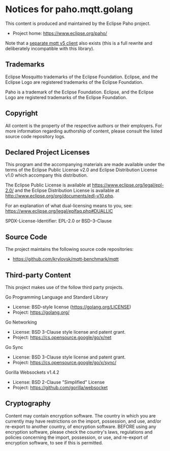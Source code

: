 # Notices for paho.mqtt.golang

This content is produced and maintained by the Eclipse Paho project.

 * Project home: https://www.eclipse.org/paho/

Note that a [separate mqtt v5 client](https://github.com/eclipse/paho.golang) also exists (this is a full rewrite
and deliberately incompatible with this library).

## Trademarks

Eclipse Mosquitto trademarks of the Eclipse Foundation. Eclipse, and the
Eclipse Logo are registered trademarks of the Eclipse Foundation.

Paho is a trademark of the Eclipse Foundation. Eclipse, and the Eclipse Logo are
registered trademarks of the Eclipse Foundation.

## Copyright

All content is the property of the respective authors or their employers.
For more information regarding authorship of content, please consult the
listed source code repository logs.

## Declared Project Licenses

This program and the accompanying materials are made available under the terms of the 
Eclipse Public License v2.0 and Eclipse Distribution License v1.0 which accompany this
distribution.

The Eclipse Public License is available at
https://www.eclipse.org/legal/epl-2.0/
and the Eclipse Distribution License is available at
http://www.eclipse.org/org/documents/edl-v10.php.

For an explanation of what dual-licensing means to you, see:
https://www.eclipse.org/legal/eplfaq.php#DUALLIC

SPDX-License-Identifier: EPL-2.0 or BSD-3-Clause

## Source Code

The project maintains the following source code repositories:

 * https://github.com/krylovsk/mqtt-benchmark/mqtt

## Third-party Content

This project makes use of the follow third party projects.

Go Programming Language and Standard Library

* License: BSD-style license (https://golang.org/LICENSE)
* Project: https://golang.org/

Go Networking

* License: BSD 3-Clause style license and patent grant.
* Project: https://cs.opensource.google/go/x/net

Go Sync

* License: BSD 3-Clause style license and patent grant.
* Project: https://cs.opensource.google/go/x/sync/

Gorilla Websockets v1.4.2

* License: BSD 2-Clause "Simplified" License
* Project: https://github.com/gorilla/websocket

## Cryptography

Content may contain encryption software. The country in which you are currently
may have restrictions on the import, possession, and use, and/or re-export to
another country, of encryption software. BEFORE using any encryption software,
please check the country's laws, regulations and policies concerning the import,
possession, or use, and re-export of encryption software, to see if this is
permitted.